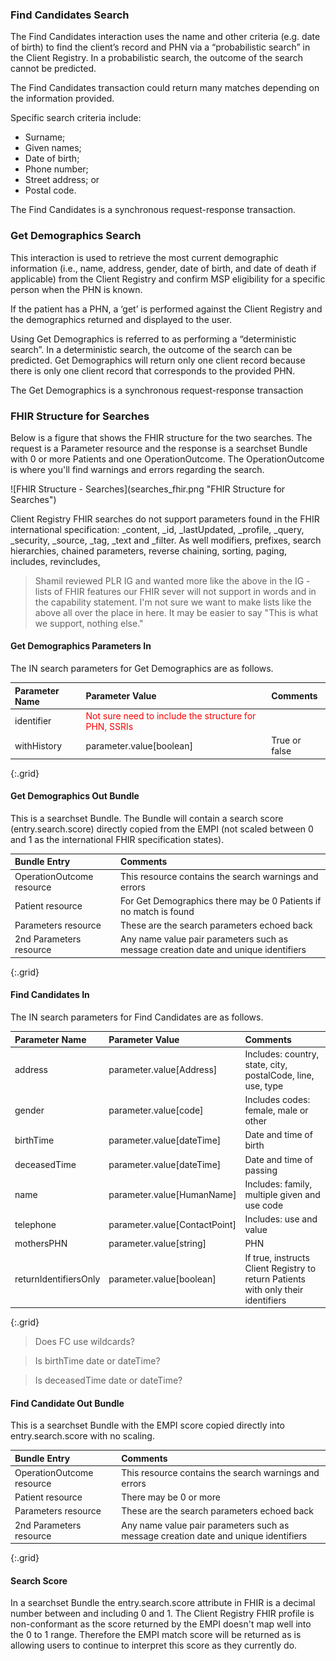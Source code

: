 ### Find Candidates Search
The Find Candidates interaction uses the name and other criteria (e.g. date of birth) to find the client’s record and PHN via a “probabilistic search” in the Client Registry. In a probabilistic search, the outcome of the search cannot be predicted.

The Find Candidates transaction could return many matches depending on the information provided.

Specific search criteria include: 
- Surname; 
- Given names; 
- Date of birth; 
- Phone number; 
- Street address; or 
- Postal code. 

The Find Candidates is a synchronous request-response transaction.

### Get Demographics Search
This interaction is used to retrieve the most current demographic information (i.e., name, address, gender, date of birth, and date of death if applicable) from the Client Registry and confirm MSP eligibility for a specific person when the PHN is known. 

If the patient has a PHN, a ‘get’ is performed against the Client Registry and the demographics returned and displayed to the user.

Using Get Demographics is referred to as performing a “deterministic search”. In a deterministic search, the outcome of the search can be predicted. Get Demographics will return only one client record because there is only one client record that corresponds to the provided PHN.

The Get Demographics is a synchronous request-response transaction

### FHIR Structure for Searches
Below is a figure that shows the FHIR structure for the two searches.  The request is a Parameter resource and the response is a searchset Bundle with 0 or more Patients and one OperationOutcome.  The OperationOutcome is where you'll find warnings and errors regarding the search.

<span width="100%">
![FHIR Structure - Searches](searches_fhir.png "FHIR Structure for Searches")
</span>

Client Registry FHIR searches do not support parameters found in the FHIR international specification: _content, _id, _lastUpdated, _profile, _query, _security, _source, _tag, _text and _filter.  As well modifiers, prefixes, search hierarchies, chained parameters, reverse chaining, sorting, paging, includes, revincludes, 

>Shamil reviewed PLR IG and wanted more like the above in the IG - lists of FHIR features our FHIR sever will not support in words and in the capability statement.  I'm not sure we want to make lists like the above all over the place in here.  It may be easier to say "This is what we support, nothing else."

#### Get Demographics Parameters In

The IN search parameters for Get Demographics are as follows.

Parameter Name|Parameter Value|Comments
:---|:---|:---
identifier|<span style="color:red">Not sure need to include the structure for PHN, SSRIs</span>
withHistory|parameter.value[boolean]|True or false
{:.grid}

#### Get Demographics Out Bundle

This is a searchset Bundle.  The Bundle will contain a search score (entry.search.score) directly copied from the EMPI (not scaled between 0 and 1 as the international FHIR specification states).

Bundle Entry|Comments
:---|:---
OperationOutcome resource|This resource contains the search warnings and errors
Patient resource|For Get Demographics there may be 0 Patients if no match is found
Parameters resource|These are the search parameters echoed back
2nd Parameters resource|Any name value pair parameters such as message creation date and unique identifiers
{:.grid}

#### Find Candidates In

The IN search parameters for Find Candidates are as follows.

Parameter Name|Parameter Value|Comments
:---|:---|:---
address|parameter.value[Address]|Includes: country, state, city, postalCode, line, use, type|
gender|parameter.value[code]|Includes codes: female, male or other
birthTime|parameter.value[dateTime]|Date and time of birth
deceasedTime|parameter.value[dateTime]|Date and time of passing
name|parameter.value[HumanName]|Includes: family, multiple given and use code
telephone|parameter.value[ContactPoint]|Includes: use and value
mothersPHN|parameter.value[string]|PHN
returnIdentifiersOnly|parameter.value[boolean]|If true, instructs Client Registry to return Patients with only their identifiers
{:.grid}

>Does FC use wildcards?

>Is birthTime date or dateTime?

>Is deceasedTime date or dateTime?

#### Find Candidate Out Bundle
This is a searchset Bundle with the EMPI score copied directly into entry.search.score with no scaling.

Bundle Entry|Comments
:---|:---
OperationOutcome resource|This resource contains the search warnings and errors
Patient resource|There may be 0 or more
Parameters resource|These are the search parameters echoed back
2nd Parameters resource|Any name value pair parameters such as message creation date and unique identifiers
{:.grid}

#### Search Score
In a searchset Bundle the entry.search.score attribute in FHIR is a decimal number between and including 0 and 1.  The Client Registry FHIR profile is non-conformant as the score returned by the EMPI doesn't map well into the 0 to 1 range.  Therefore the EMPI match score will be returned as is allowing users to continue to interpret this score as they currently do.

